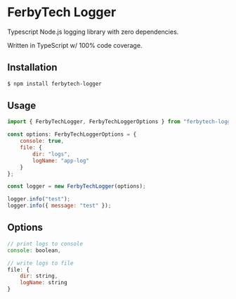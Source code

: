 # FerbyTech Logger
Typescript Node.js logging library with zero dependencies.

Written in TypeScript w/ 100% code coverage.

## Installation
```bash
$ npm install ferbytech-logger
```

## Usage
```js
import { FerbyTechLogger, FerbyTechLoggerOptions } from "ferbytech-logger";

const options: FerbyTechLoggerOptions = {
    console: true,
    file: {
        dir: "logs",
        logName: "app-log"
    }
};

const logger = new FerbyTechLogger(options);

logger.info("test");
logger.info({ message: "test" });
```

## Options
```js
// print logs to console
console: boolean,

// write logs to file
file: {
    dir: string,
    logName: string
}
```

